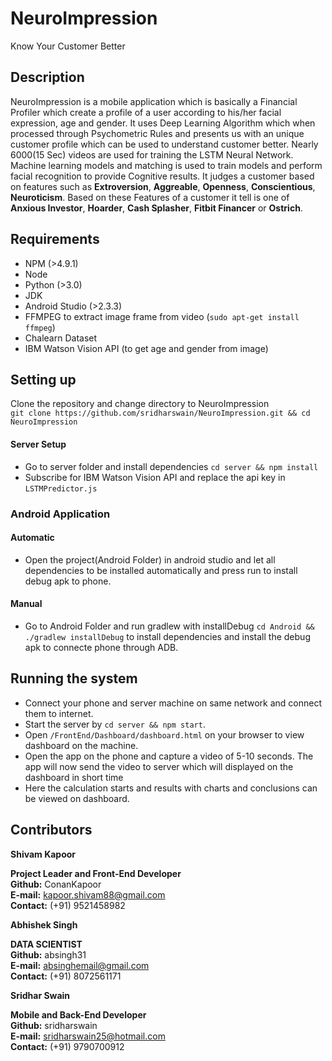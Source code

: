 # NeuroImpression  
Know Your Customer Better

## Description
NeuroImpression is a mobile application which is basically a Financial Profiler which create a profile of a user according to his/her facial expression, age and gender. It uses Deep Learning Algorithm which when processed through Psychometric Rules and presents us with an unique customer profile which can be used to understand customer better. Nearly 6000(15 Sec) videos are used for training the LSTM Neural Network. Machine learning models and matching is used to train models and perform facial recognition to provide Cognitive results. It judges a customer based on features such as **Extroversion**, **Aggreable**, **Openness**, **Conscientious**, **Neuroticism**. Based on these Features of a customer it tell is one of **Anxious Investor**, **Hoarder**, **Cash Splasher**, **Fitbit Financer** or **Ostrich**.

## Requirements
* NPM (>4.9.1)
* Node
* Python (>3.0)
* JDK 
* Android Studio (>2.3.3)
* FFMPEG to extract image frame from video (`sudo apt-get install ffmpeg`)
* Chalearn Dataset
* IBM Watson Vision API (to get age and gender from image)

## Setting up
Clone the repository and change directory to NeuroImpression  
`git clone https://github.com/sridharswain/NeuroImpression.git && cd NeuroImpression`

#### Server Setup
* Go to server folder and install dependencies `cd server && npm install`
* Subscribe for IBM Watson Vision API and replace the api key in `LSTMPredictor.js`

### Android Application
#### Automatic
* Open the project(Android Folder) in android studio and let all dependencies to be installed automatically and press run to install debug apk to phone.
#### Manual
* Go to Android Folder and run gradlew with installDebug `cd Android && ./gradlew installDebug` to install dependencies and install the debug apk to connecte phone through ADB.

## Running the system
* Connect your phone and server machine on same network and connect them to internet.
* Start the server by `cd server && npm start`.
* Open `/FrontEnd/Dashboard/dashboard.html` on your browser to view dashboard on the machine.
* Open the app on the phone and capture a video of 5-10 seconds. The app will now send the video to server which will displayed on the dashboard in short time
* Here the calculation starts and results with charts and conclusions can be viewed on dashboard.

## Contributors

<B>Shivam Kapoor</B>
                  <p style="font-size: 14px;"><B>Project Leader and Front-End Developer</B><br>
                   <B>Github:</B> ConanKapoor<br>
                   <B>E-mail:</B> kapoor.shivam88@gmail.com<br>
                   <B>Contact:</B> (+91) 9521458982<br>
                   </p>
<B>Abhishek Singh</B>
                  <p style="font-size: 14px;"><B>DATA SCIENTIST</B><br>
                  <B>Github:</B> absingh31<br>
                  <B>E-mail:</B> absinghemail@gmail.com<br>
                  <B>Contact:</B> (+91) 8072561171<br></p>
<B>Sridhar Swain</B>
                  <p style="font-size: 14px;"><B>Mobile and Back-End Developer</B><br>
                  <B>Github:</B> sridharswain<br>
                  <B>E-mail:</B> sridharswain25@hotmail.com<br>
                  <B>Contact:</B> (+91) 9790700912<br>
                  </p>
  
